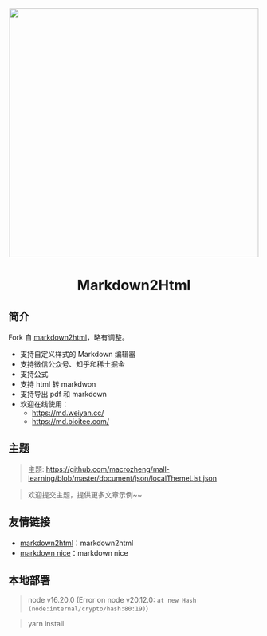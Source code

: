 <div align="center">
<a href="https://md.weiyan.dev">
<img width="500" src="./screenshot.png"/>
</a>
</div>
<h1 align="center">Markdown2Html</h1>

## 简介

Fork 自 [markdown2html](https://github.com/TaleAi/markdown2html)，略有调整。

- 支持自定义样式的 Markdown 编辑器
- 支持微信公众号、知乎和稀土掘金
- 支持公式
- 支持 html 转 markdwon
- 支持导出 pdf 和 markdown
- 欢迎在线使用：
  - https://md.weiyan.cc/
  - https://md.bioitee.com/

## 主题

> 主题: <https://github.com/macrozheng/mall-learning/blob/master/document/json/localThemeList.json>

> 欢迎提交主题，提供更多文章示例~~

## 友情链接

- [markdown2html](https://github.com/TaleAi/markdown2html)：markdown2html
- [markdown nice](https://mdnice.com/)：markdown nice

## 本地部署

> node v16.20.0 (Error on node v20.12.0: `at new Hash (node:internal/crypto/hash:80:19)`)

> yarn install
